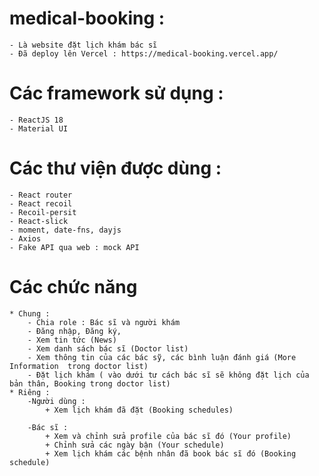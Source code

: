 # medical-booking :

    - Là website đặt lịch khám bác sĩ
    - Đã deploy lên Vercel : https://medical-booking.vercel.app/

# Các framework sử dụng :

    - ReactJS 18
    - Material UI

# Các thư viện được dùng :

    - React router
    - React recoil
    - Recoil-persit
    - React-slick
    - moment, date-fns, dayjs
    - Axios
    - Fake API qua web : mock API

# Các chức năng

    * Chung :
        - Chia role : Bác sĩ và người khám
        - Đăng nhập, Đăng ký,
        - Xem tin tức (News)
        - Xem danh sách bác sĩ (Doctor list)
        - Xem thông tin của các bác sỹ, các bình luận đánh giá (More Information  trong doctor list)
        - Đặt lịch khám ( vào dưới tư cách bác sĩ sẽ không đặt lịch của bản thân, Booking trong doctor list)
    * Riêng :
        -Người dùng :
            + Xem lịch khám đã đặt (Booking schedules)

        -Bác sĩ :
            + Xem và chỉnh sửa profile của bác sĩ đó (Your profile)
            + Chỉnh sửa các ngày bận (Your schedule)
            + Xem lịch khám các bệnh nhân đã book bác sĩ đó (Booking schedule)
